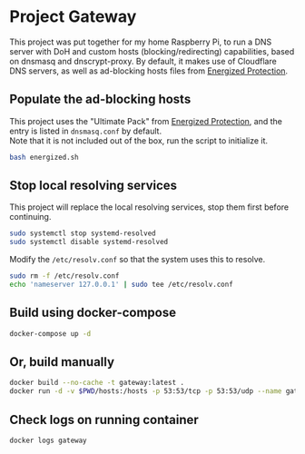 # Project Gateway
This project was put together for my home Raspberry Pi, to run a DNS server with DoH and custom hosts (blocking/redirecting) capabilities, based on dnsmasq and dnscrypt-proxy. By default, it makes use of Cloudflare DNS servers, as well as ad-blocking hosts files from [Energized Protection]. 

## Populate the ad-blocking hosts
This project uses the "Ultimate Pack" from [Energized Protection], and the entry is listed in ```dnsmasq.conf``` by default. \
Note that it is not included out of the box, run the script to initialize it. 
```sh
bash energized.sh
```

## Stop local resolving services
This project will replace the local resolving services, stop them first before continuing. 
```sh
sudo systemctl stop systemd-resolved
sudo systemctl disable systemd-resolved
```
Modify the ```/etc/resolv.conf``` so that the system uses this to resolve.
```sh
sudo rm -f /etc/resolv.conf
echo 'nameserver 127.0.0.1' | sudo tee /etc/resolv.conf
```

## Build using docker-compose
```sh
docker-compose up -d
```

## Or, build manually
```sh
docker build --no-cache -t gateway:latest .
docker run -d -v $PWD/hosts:/hosts -p 53:53/tcp -p 53:53/udp --name gateway gateway:latest
```

## Check logs on running container
```sh
docker logs gateway
```

[Energized Protection]: https://energized.pro
